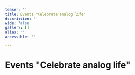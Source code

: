 ```yaml
---
teaser: ''
title: Events "Celebrate analog life"
description: ''
wide: false
gallery: []
alias: ''
accessible: ''

---
```

# Events "Celebrate analog life"

<slideshow :max="2" name="gsr-medienportal-celebrate-analog-life"></slideshow>